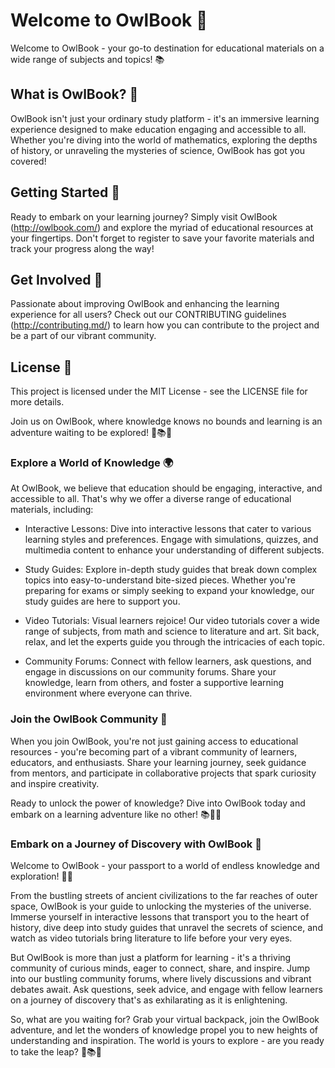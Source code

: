 # Welcome to OwlBook 🦉

Welcome to OwlBook - your go-to destination for educational materials on a wide range of subjects and topics! 📚

## What is OwlBook? 🌟

OwlBook isn't just your ordinary study platform - it's an immersive learning experience designed to make education engaging and accessible to all. Whether you're diving into the world of mathematics, exploring the depths of history, or unraveling the mysteries of science, OwlBook has got you covered!

## Getting Started 🚀

Ready to embark on your learning journey? Simply visit OwlBook (http://owlbook.com/) and explore the myriad of educational resources at your fingertips. Don't forget to register to save your favorite materials and track your progress along the way!

## Get Involved 🌟

Passionate about improving OwlBook and enhancing the learning experience for all users? Check out our CONTRIBUTING guidelines (http://contributing.md/) to learn how you can contribute to the project and be a part of our vibrant community.

## License 📜

This project is licensed under the MIT License - see the LICENSE file for more details.

Join us on OwlBook, where knowledge knows no bounds and learning is an adventure waiting to be explored! 🦉📚🌟
### Explore a World of Knowledge 🌍

At OwlBook, we believe that education should be engaging, interactive, and accessible to all. That's why we offer a diverse range of educational materials, including:

- Interactive Lessons: Dive into interactive lessons that cater to various learning styles and preferences. Engage with simulations, quizzes, and multimedia content to enhance your understanding of different subjects.

- Study Guides: Explore in-depth study guides that break down complex topics into easy-to-understand bite-sized pieces. Whether you're preparing for exams or simply seeking to expand your knowledge, our study guides are here to support you.

- Video Tutorials: Visual learners rejoice! Our video tutorials cover a wide range of subjects, from math and science to literature and art. Sit back, relax, and let the experts guide you through the intricacies of each topic.

- Community Forums: Connect with fellow learners, ask questions, and engage in discussions on our community forums. Share your knowledge, learn from others, and foster a supportive learning environment where everyone can thrive.

### Join the OwlBook Community 🦉

When you join OwlBook, you're not just gaining access to educational resources - you're becoming part of a vibrant community of learners, educators, and enthusiasts. Share your learning journey, seek guidance from mentors, and participate in collaborative projects that spark curiosity and inspire creativity.

Ready to unlock the power of knowledge? Dive into OwlBook today and embark on a learning adventure like no other! 📚🌟🦉
### Embark on a Journey of Discovery with OwlBook 🌟

Welcome to OwlBook - your passport to a world of endless knowledge and exploration! 🦉✨

From the bustling streets of ancient civilizations to the far reaches of outer space, OwlBook is your guide to unlocking the mysteries of the universe. Immerse yourself in interactive lessons that transport you to the heart of history, dive deep into study guides that unravel the secrets of science, and watch as video tutorials bring literature to life before your very eyes.

But OwlBook is more than just a platform for learning - it's a thriving community of curious minds, eager to connect, share, and inspire. Jump into our bustling community forums, where lively discussions and vibrant debates await. Ask questions, seek advice, and engage with fellow learners on a journey of discovery that's as exhilarating as it is enlightening.

So, what are you waiting for? Grab your virtual backpack, join the OwlBook adventure, and let the wonders of knowledge propel you to new heights of understanding and inspiration. The world is yours to explore - are you ready to take the leap? 🚀📚💫
